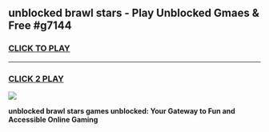 
## unblocked brawl stars - Play Unblocked Gmaes & Free #g7144
<h3>
<a href="https://news.freeplayer.one?title=unblocked_brawl_stars&ref=24F">CLICK TO PLAY</a></h3>
<hr>

<h3>
<a href="https://news.freeplayer.one?title=unblocked_brawl_stars&ref=24F">CLICK 2 PLAY</a>
  
</h3>

<a href="https://news.freeplayer.one?title=unblocked_brawl_stars&ref=24F/"><img src="https://clearcache.store/games.png"></a>


**unblocked brawl stars games unblocked: Your Gateway to Fun and Accessible Online Gaming**
